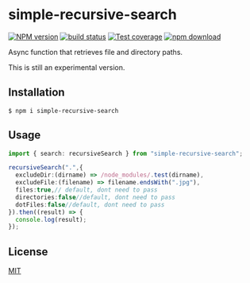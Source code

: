 # simple-recursive-search

[![NPM version][npm-image]][npm-url]
[![build status][ci-image]][ci-url]
[![Test coverage][codecov-image]][codecov-url]
[![npm download][download-image]][download-url]

Async function that retrieves file and directory paths.

This is still an experimental version.

## Installation

`$ npm i simple-recursive-search`

## Usage

```typescript
import { search: recursiveSearch } from "simple-recursive-search";

recursiveSearch(".",{
  excludeDir:(dirname) => /node_modules/.test(dirname),
  excludeFile:(filename) => filename.endsWith(".jpg"),
  files:true,// default, dont need to pass
  directories:false//default, dont need to pass
  dotFiles:false//default, dont need to pass
}).then((result) => {
  console.log(result);
});
```

## License

[MIT](./LICENSE)

[npm-image]: https://img.shields.io/npm/v/simple-recursive-search.svg
[npm-url]: https://www.npmjs.com/package/simple-recursive-search
[ci-image]: https://github.com/santimirandarp/simple-recursive-search/workflows/Node.js%20CI/badge.svg?branch=master
[ci-url]: https://github.com/santimirandarp/simple-recursive-search/actions?query=workflow%3A%22Node.js+CI%22
[codecov-image]: https://img.shields.io/codecov/c/github/santimirandarp/simple-recursive-search.svg
[codecov-url]: https://codecov.io/gh/santimirandarp/simple-recursive-search
[download-image]: https://img.shields.io/npm/dm/simple-recursive-search.svg
[download-url]: https://www.npmjs.com/package/simple-recursive-search
